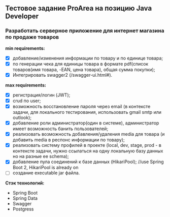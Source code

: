 ## Тестовое задание ProArea на позицию Java Developer
### Разработать серверное приложение для интернет магазина по продаже товаров
**min requirements:**
- [x] добавление/изменения информации по товару и по единице товара;
- [x] по генерации чека для единицы товара в формате pdf(список товаров(имя товара, -EAN, цена товара), общая сумма покупки);
- [x] Интегрировать swagger2 (/swagger-ui.html#).

**max requirements:**
- [x] регистрация/логин (JWT);
- [x] crud по user;
- [x] возможность восстановление пароля через email (в контексте задачи, для локального тестирования, использовать gmail smtp или outlook);
- [x] добавление роли администратор(один в системе), администратор имеет возможность банить пользователей;
- [x] реализовать возможность добавления/удаления media для товара (и добавить media в респонс информации по товару);
- [x] реализовать систему профилей в проекте (local, dev, stage, prod - в контексте задачи, нужно ссылаться на  одну локальную базу данных но на разные ее schema);
- [x] добавление пула соединений к базе данных (HikariPool); //use Spring Boot 2, HikariPool is already on
- [ ] создание executable jar файла.

**Стэк технологий:**
- Spring Boot
- Spring Data
- Swagger
- Postgress
